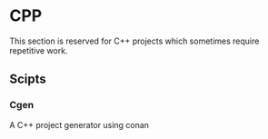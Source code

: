 # CPP

This section is reserved for C++ projects which sometimes require repetitive work.

## Scipts

### Cgen

A C++ project generator using conan
